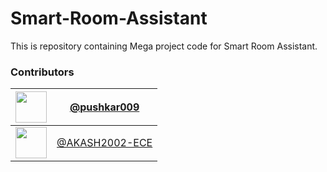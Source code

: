 # Smart-Room-Assistant
This is repository containing Mega project code for Smart Room Assistant. 

### Contributors
| <img src="https://avatars.githubusercontent.com/u/77531465?v=4" width="50"> | [@pushkar009](https://github.com/pushkar009) |  
|--------|------|  
| <img src="https://github.com/user-attachments/assets/50159a96-17d5-4f8a-b4a0-fd5d6b33b490" width="50"> | [@AKASH2002-ECE](https://github.com/AKASH2002-ECE) |  
